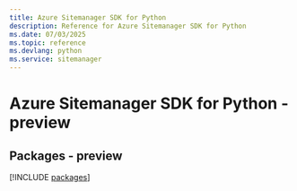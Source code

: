 ```yaml
---
title: Azure Sitemanager SDK for Python
description: Reference for Azure Sitemanager SDK for Python
ms.date: 07/03/2025
ms.topic: reference
ms.devlang: python
ms.service: sitemanager
---
```

# Azure Sitemanager SDK for Python - preview
## Packages - preview
[!INCLUDE [packages](sitemanager-index.md)]